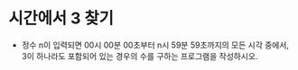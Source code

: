 # 시간에서 3 찾기
- 정수 n이 입력되면 00시 00분 00초부터 n시 59분 59초까지의 모든 시각 중에서, 3이 하나라도 포함되어 있는 경우의 수를 구하는 프로그램을 작성하시오.

